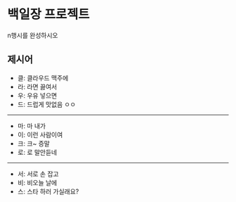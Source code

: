 # 백일장 프로젝트
n행시를 완성하시오

## 제시어
- 클: 클라우드 맥주에
- 라: 라면 끓여서
- 우: 우유 넣으면
- 드: 드럽게 맛없음 ㅇㅇ
---
- 마: 마 내가
- 이: 이런 사람이여
- 크: 크~ 증말
- 로: 로 말안듣네
---
- 서: 서로 손 잡고
- 비: 비오늘 날에
- 스: 스타 하러 가실래요?
